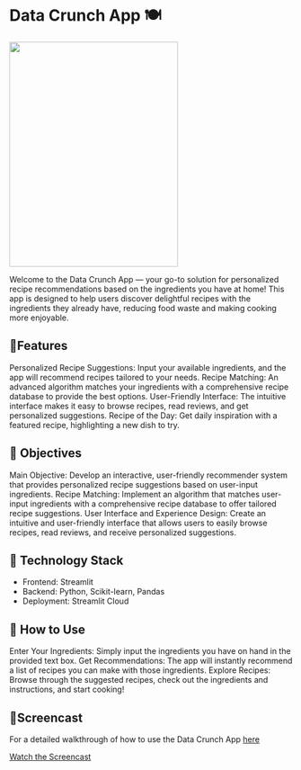 # Data Crunch App 🍽️
<img src= "Image/" width="300" height="400"/>

Welcome to the Data Crunch App — your go-to solution for personalized recipe recommendations based on the ingredients you have at home! This app is designed to help users discover delightful recipes with the ingredients they already have, reducing food waste and making cooking more enjoyable.

## 🥓Features
Personalized Recipe Suggestions: Input your available ingredients, and the app will recommend recipes tailored to your needs.
Recipe Matching: An advanced algorithm matches your ingredients with a comprehensive recipe database to provide the best options.
User-Friendly Interface: The intuitive interface makes it easy to browse recipes, read reviews, and get personalized suggestions.
Recipe of the Day: Get daily inspiration with a featured recipe, highlighting a new dish to try.

## 🥓 Objectives
Main Objective: Develop an interactive, user-friendly recommender system that provides personalized recipe suggestions based on user-input ingredients.
Recipe Matching: Implement an algorithm that matches user-input ingredients with a comprehensive recipe database to offer tailored recipe suggestions.
User Interface and Experience Design: Create an intuitive and user-friendly interface that allows users to easily browse recipes, read reviews, and receive personalized suggestions.

## 🥓 Technology Stack
- Frontend: Streamlit
- Backend: Python, Scikit-learn, Pandas
- Deployment: Streamlit Cloud

## 🥓 How to Use
Enter Your Ingredients: Simply input the ingredients you have on hand in the provided text box.
Get Recommendations: The app will instantly recommend a list of recipes you can make with those ingredients.
Explore Recipes: Browse through the suggested recipes, check out the ingredients and instructions, and start cooking!

## 🥓Screencast
For a detailed walkthrough of how to use the Data Crunch App [here](https://data-crunch-app.streamlit.app/)

[Watch the Screencast](Image/screencast.webm)

